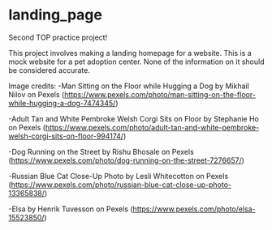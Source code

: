 # landing_page
Second TOP practice project!

This project involves making a landing homepage for a website. This is a mock website for a pet adoption center. None of the information on it should be considered accurate. 

Image credits:
-Man Sitting on the Floor while Hugging a Dog by Mikhail Nilov on Pexels (https://www.pexels.com/photo/man-sitting-on-the-floor-while-hugging-a-dog-7474345/)

-Adult Tan and White Pembroke Welsh Corgi Sits on Floor by Stephanie Ho on Pexels (https://www.pexels.com/photo/adult-tan-and-white-pembroke-welsh-corgi-sits-on-floor-994174/)

-Dog Running on the Street by Rishu Bhosale on Pexels (https://www.pexels.com/photo/dog-running-on-the-street-7276657/)

-Russian Blue Cat Close-Up Photo by Lesli Whitecotton on Pexels (https://www.pexels.com/photo/russian-blue-cat-close-up-photo-13365838/)

-Elsa by Henrik Tuvesson on Pexels (https://www.pexels.com/photo/elsa-15523850/)